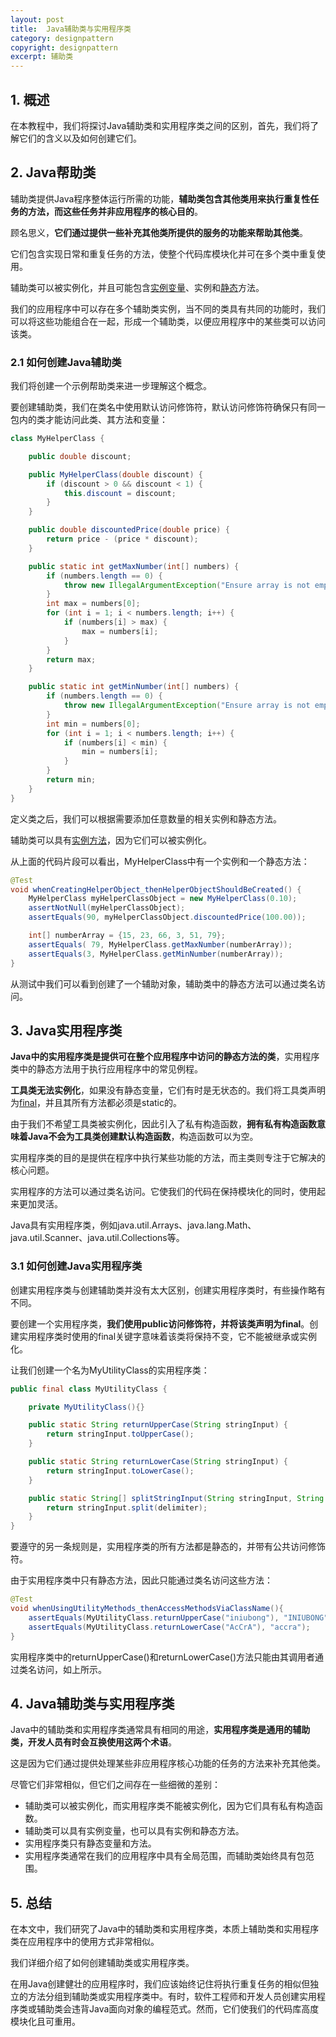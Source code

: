 ```yaml
---
layout: post
title:  Java辅助类与实用程序类
category: designpattern
copyright: designpattern
excerpt: 辅助类
---
```


## 1. 概述

在本教程中，我们将探讨Java辅助类和实用程序类之间的区别，首先，我们将了解它们的含义以及如何创建它们。

## 2. Java帮助类

辅助类提供Java程序整体运行所需的功能，**辅助类包含其他类用来执行重复性任务的方法，而这些任务并非应用程序的核心目的**。

顾名思义，**它们通过提供一些补充其他类所提供的服务的功能来帮助其他类**。

它们包含实现日常和重复任务的方法，使整个代码库模块化并可在多个类中重复使用。

辅助类可以被实例化，并且可能包含[实例变量](https://www.baeldung.com/java-static-instance-initializer-blocks)、实例和[静态](https://www.baeldung.com/java-static)方法。

我们的应用程序中可以存在多个辅助类实例，当不同的类具有共同的功能时，我们可以将这些功能组合在一起，形成一个辅助类，以便应用程序中的某些类可以访问该类。

### 2.1 如何创建Java辅助类

我们将创建一个示例帮助类来进一步理解这个概念。

要创建辅助类，我们在类名中使用默认访问修饰符，默认访问修饰符确保只有同一包内的类才能访问此类、其方法和变量：

```java
class MyHelperClass {

    public double discount;

    public MyHelperClass(double discount) {
        if (discount > 0 && discount < 1) {
            this.discount = discount;
        }
    }

    public double discountedPrice(double price) {
        return price - (price * discount);
    }

    public static int getMaxNumber(int[] numbers) {
        if (numbers.length == 0) {
            throw new IllegalArgumentException("Ensure array is not empty");
        }
        int max = numbers[0];
        for (int i = 1; i < numbers.length; i++) {
            if (numbers[i] > max) {
                max = numbers[i];
            }
        }
        return max;
    }

    public static int getMinNumber(int[] numbers) {
        if (numbers.length == 0) {
            throw new IllegalArgumentException("Ensure array is not empty");
        }
        int min = numbers[0];
        for (int i = 1; i < numbers.length; i++) {
            if (numbers[i] < min) {
                min = numbers[i];
            }
        }
        return min;
    }
}
```

定义类之后，我们可以根据需要添加任意数量的相关实例和静态方法。

辅助类可以具有[实例方法](https://www.baeldung.com/java-class-methods-vs-instance-methods)，因为它们可以被实例化。

从上面的代码片段可以看出，MyHelperClass中有一个实例和一个静态方法：

```java
@Test
void whenCreatingHelperObject_thenHelperObjectShouldBeCreated() {
    MyHelperClass myHelperClassObject = new MyHelperClass(0.10);
    assertNotNull(myHelperClassObject);
    assertEquals(90, myHelperClassObject.discountedPrice(100.00));

    int[] numberArray = {15, 23, 66, 3, 51, 79};
    assertEquals( 79, MyHelperClass.getMaxNumber(numberArray));
    assertEquals(3, MyHelperClass.getMinNumber(numberArray));
}
```

从测试中我们可以看到创建了一个辅助对象，辅助类中的静态方法可以通过类名访问。

## 3. Java实用程序类

**Java中的实用程序类是提供可在整个应用程序中访问的静态方法的类**，实用程序类中的静态方法用于执行应用程序中的常见例程。

**工具类无法实例化**，如果没有静态变量，它们有时是无状态的。我们将工具类声明为[final](https://www.baeldung.com/java-final)，并且其所有方法都必须是static的。

由于我们不希望工具类被实例化，因此引入了私有构造函数，**拥有私有构造函数意味着Java不会为工具类创建默认构造函数**，构造函数可以为空。

实用程序类的目的是提供在程序中执行某些功能的方法，而主类则专注于它解决的核心问题。

实用程序的方法可以通过类名访问。它使我们的代码在保持模块化的同时，使用起来更加灵活。

Java具有实用程序类，例如java.util.Arrays、java.lang.Math、java.util.Scanner、java.util.Collections等。

### 3.1 如何创建Java实用程序类

创建实用程序类与创建辅助类并没有太大区别，创建实用程序类时，有些操作略有不同。

要创建一个实用程序类，**我们使用public访问修饰符，并将该类声明为final**。创建实用程序类时使用的final关键字意味着该类将保持不变，它不能被继承或实例化。

让我们创建一个名为MyUtilityClass的实用程序类：

```java
public final class MyUtilityClass {

    private MyUtilityClass(){}

    public static String returnUpperCase(String stringInput) {
        return stringInput.toUpperCase();
    }

    public static String returnLowerCase(String stringInput) {
        return stringInput.toLowerCase();
    }

    public static String[] splitStringInput(String stringInput, String delimiter) {
        return stringInput.split(delimiter);
    }
}
```

要遵守的另一条规则是，实用程序类的所有方法都是静态的，并带有公共访问修饰符。

由于实用程序类中只有静态方法，因此只能通过类名访问这些方法：

```java
@Test
void whenUsingUtilityMethods_thenAccessMethodsViaClassName(){
    assertEquals(MyUtilityClass.returnUpperCase("iniubong"), "INIUBONG");
    assertEquals(MyUtilityClass.returnLowerCase("AcCrA"), "accra");
}
```

实用程序类中的returnUpperCase()和returnLowerCase()方法只能由其调用者通过类名访问，如上所示。

## 4. Java辅助类与实用程序类

Java中的辅助类和实用程序类通常具有相同的用途，**实用程序类是通用的辅助类，开发人员有时会互换使用这两个术语**。

这是因为它们通过提供处理某些非应用程序核心功能的任务的方法来补充其他类。

尽管它们非常相似，但它们之间存在一些细微的差别：

- 辅助类可以被实例化，而实用程序类不能被实例化，因为它们具有私有构造函数。
- 辅助类可以具有实例变量，也可以具有实例和静态方法。
- 实用程序类只有静态变量和方法。
- 实用程序类通常在我们的应用程序中具有全局范围，而辅助类始终具有包范围。

## 5. 总结

在本文中，我们研究了Java中的辅助类和实用程序类，本质上辅助类和实用程序类在应用程序中的使用方式非常相似。

我们详细介绍了如何创建辅助类或实用程序类。

在用Java创建健壮的应用程序时，我们应该始终记住将执行重复任务的相似但独立的方法分组到辅助类或实用程序类中。有时，软件工程师和开发人员创建实用程序类或辅助类会违背Java面向对象的编程范式。然而，它们使我们的代码库高度模块化且可重用。